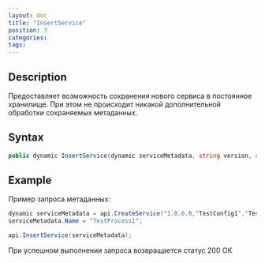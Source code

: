 ```yaml
---
layout: doc
title: "InsertService"
position: 3
categories: 
tags:
---
```


## Description
Предоставляет возможность сохранения нового сервиса в постоянное хранилище.
При этом не происходит никакой дополнительной обработки сохраняемых метаданных.

## Syntax
```csharp
public dynamic InsertService(dynamic serviceMetadata, string version, string configuration, string document)
```

## Example

Пример запроса метаданных:

```csharp
dynamic serviceMetadata = api.CreateService("1.0.0.0,"TestConfig1","TestDocument1");
serviceMetadata.Name = "TestProcess1";

api.InsertService(serviceMetadata);
```

При успешном выполнении запроса возвращается статус 200 ОК
